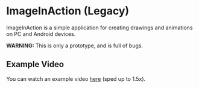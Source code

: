 # ImageInAction (Legacy)

ImageInAction is a simple application for creating drawings and animations on PC and Android devices.

**WARNING:** This is only a prototype, and is full of bugs.

## Example Video

You can watch an example video [here](./doc/example_video.mp4) (sped up to 1.5x).
